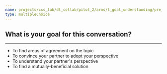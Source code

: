 ```yaml
---
name: projects/css_lab/dl_collab/pilot_2/arms/t_goal_understanding/pre_comp_goal.md
type: multipleChoice
---
```


## What is your goal for this conversation?

---

- To find areas of agreement on the topic
- To convince your partner to adopt your perspective
- To understand your partner's perspective
- To find a mutually-beneficial solution
